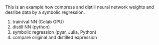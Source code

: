 This is an example how compress and distill neural network weights and desribe data by a symbolic regression.

1. train/val NN (Colab GPU)
2. distill NN (python)
3. symbolic regression (pysr, Julia, Python)
4. compare original and distilled expression

  



